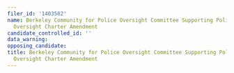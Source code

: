 ```yaml
---
filer_id: '1403502'
name: Berkeley Community for Police Oversight Committee Supporting Police Commission
  Oversight Charter Amendment
candidate_controlled_id: ''
data_warning: 
opposing_candidate: 
title: Berkeley Community for Police Oversight Committee Supporting Police Commission
  Oversight Charter Amendment
---
```

